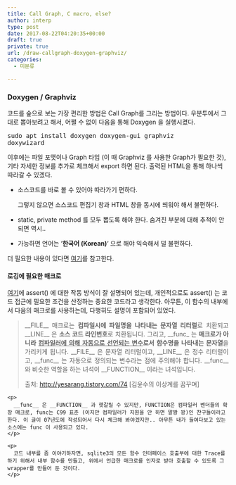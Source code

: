 ```yaml
---
title: Call Graph, C macro, else?
author: interp
type: post
date: 2017-08-22T04:20:35+00:00
draft: true
private: true
url: /draw-callgraph-doxygen-graphviz/
categories:
  - 미분류

---
```

### Doxygen / Graphviz

코드를 숲으로 보는 가장 편리한 방법은 Call Graph를 그리는 방법이다. 우분투에서 그대로 뽑아보려고 해서, 어쩔 수 없이 다음을 통해 Doxygen 을 실행시켰다.

<pre class="brush: bash; title: ; notranslate" title="">sudo apt install doxygen doxygen-gui graphviz
doxywizard
</pre>

이후에는 파일 포맷이나 Graph 타입 (이 때 Graphviz 를 사용한 Graph가 필요한 것), 기타 자세한 정보를 추가로 체크해서 export 하면 된다. 출력된 HTML을 통해 하나씩 따라갈 수 있겠다.

  * 소스코드를 바로 볼 수 있어야 따라가기 편하다.
  
    그렇지 않으면 소스코드 편집기 창과 HTML 창을 동시에 띄워야 해서 불편하다.
  * static, private method 를 모두 뽑도록 해야 한다. 숨겨진 부분에 대해 추적이 안 되면 역시..
  * 가능하면 언어는 &#8216;**한국어 (Korean)**&#8216; 으로 해야 익숙해서 덜 불편하다.

더 필요한 내용이 있다면 [여기][1]를 참고한다.

#### 로깅에 필요한 매크로

[여기][2]에 assert() 에 대한 작동 방식이 잘 설명되어 있는데, 개인적으로도 assert() 는 코드 접근에 필요한 조건을 산정하는 중요한 코드라고 생각한다. 아무튼, 이 함수의 내부에서 다음의 매크로를 사용하는데, 다행히도 설명이 포함되어 있었다.

> <div style="text-align: justify;">
>   __FILE__ 매크로는 <b>컴파일시에 파일명을 나타내는 문자열 리터럴</b>로 치환되고 __LINE__ 은 <b>소스 코드 라인번호</b>로 치환됩니다. 그리고, __func_ 는 <b>매크로가 아니라 </b><span style="text-decoration: underline;"><b>컴파일러에 의해 자동으로 선언되는 변수</b></span><b>로서 함수명을 나타내는 문자열</b>을 가리키게 됩니다. __FILE__ 은 문자열 리터럴이고, __LINE__ 은 정수 리터럴이고, __func__ 는 자동으로 정의되는 변수라는 점에 주의해야 합니다. __func__ 와 비슷한 역할을 하는 녀석이 __FUNCTION__ 이라는 녀석입니다.</p> 
>   
>   <p>
>     출처: <a href="http://yesarang.tistory.com/74">http://yesarang.tistory.com/74</a> [김윤수의 이상계를 꿈꾸며]</div> </blockquote> 
>     
>     <p>
>       __func__ 은 __FUNCTION__ 과 헷갈릴 수 있지만, FUNCTION은 컴파일러 벤더들의 확장 매크로, func는 C99 표준 (이지만 컴파일러가 지원을 안 하면 말짱 꽝)인 찬구들이라고 한다. 이 글이 07년도에 작성되어서 다시 체크해 봐야겠지만.. 아무튼 내가 들여다보고 있는 소스에는 func 이 사용되고 있다.
>     </p>
>     
>     <p>
>       코드 내부를 좀 이야기하자면, sqlite3의 모든 함수 인터페이스 호출부에 대한 Trace를 하기 위해서 내부 함수를 만들고, 위에서 언급한 매크로를 인자로 받아 호출할 수 있도록 그 wrapper를 만들어 둔 것이다.
>     </p>

 [1]: http://5on7.blogspot.kr/2016/01/08-01.html
 [2]: http://yesarang.tistory.com/74